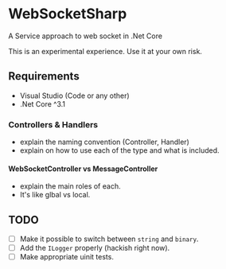 # WebSocketSharp
A Service approach to web socket in .Net Core

This is an experimental experience. Use it at your own risk.

## Requirements
* Visual Studio (Code or any other)
* .Net Core ^3.1

### Controllers & Handlers
- explain the naming convention (Controller, Handler)
- explain on how to use each of the type and what is included.

#### WebSocketController vs MessageController
- explain the main roles of each.
- It's like glbal vs local.


## TODO
- [ ] Make it possible to switch between `string` and `binary`.
- [ ] Add the `ILogger` properly (hackish right now).
- [ ] Make appropriate uinit tests.